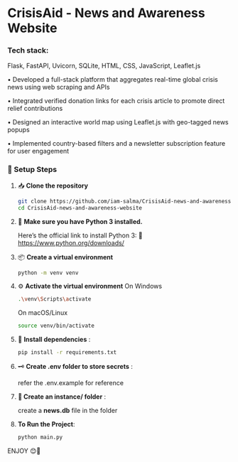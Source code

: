 # CrisisAid - News and Awareness Website

### Tech stack:
  Flask, FastAPI, Uvicorn, SQLite, HTML, CSS, JavaScript, Leaflet.js


• Developed a full-stack platform that aggregates real-time global crisis news using web scraping and APIs

• Integrated verified donation links for each crisis article to promote direct relief contributions

• Designed an interactive world map using Leaflet.js with geo-tagged news popups

• Implemented country-based filters and a newsletter subscription feature for user engagement


### 🔧 Setup Steps

1. 📥 **Clone the repository**
    ```bash
    git clone https://github.com/iam-salma/CrisisAid-news-and-awareness-website.git
    cd CrisisAid-news-and-awareness-website
    ```

2. 🐍 **Make sure you have Python 3 installed.**

   Here’s the official link to install Python 3:
    🔗 https://www.python.org/downloads/
   
4. 📦 **Create a virtual environment**
    ```bash
    python -m venv venv
    ```
   
5. ⚙️ **Activate the virtual environment**
    On Windows
      ```bash
      .\venv\Scripts\activate
      ```
    On macOS/Linux
      ```bash
      source venv/bin/activate
      ```

6. 📌 **Install dependencies** :
    ```bash
    pip install -r requirements.txt
    ```

7. 🗝️ **Create .env folder to store secrets** :

     refer the .env.example for reference

8. **📂 Create an instance/ folder** :

     create a **news.db** file in the folder
  
9. **To Run the Project**:
   ```bash
   python main.py
   ```

ENJOY 😊🎉
